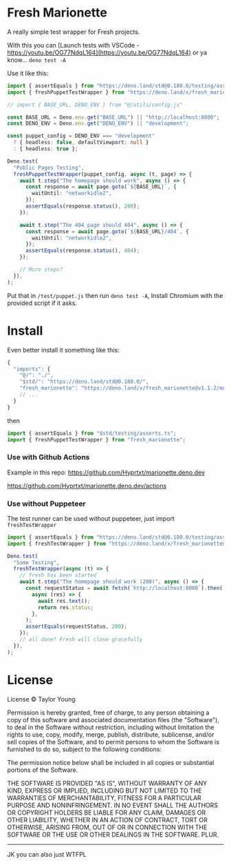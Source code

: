 # Fresh Marionette

A really simple test wrapper for Fresh projects.

With this you can
[Launch tests with VSCode - https://youtu.be/OG77NdqL164](https://youtu.be/OG77NdqL164)
or ya know... `deno test -A`

Use it like this:

```ts
import { assertEquals } from "https://deno.land/std@0.180.0/testing/asserts.ts";
import { freshPuppetTestWrapper } from "https://deno.land/x/fresh_marionette@v1.1.2/mod.js";

// import { BASE_URL, DENO_ENV } from "@/utils/config.js"

const BASE_URL = Deno.env.get("BASE_URL") || "http://localhost:8000";
const DENO_ENV = Deno.env.get("DENO_ENV") || "development";

const puppet_config = DENO_ENV === "development"
  ? { headless: false, defaultViewport: null }
  : { headless: true };

Deno.test(
  "Public Pages Testing",
  freshPuppetTestWrapper(puppet_config, async (t, page) => {
    await t.step("The homepage should work", async () => {
      const response = await page.goto(`${BASE_URL}`, {
        waitUntil: "networkidle2",
      });
      assertEquals(response.status(), 200);
    });

    await t.step("The 404 page should 404", async () => {
      const response = await page.goto(`${BASE_URL}/404`, {
        waitUntil: "networkidle2",
      });
      assertEquals(response.status(), 404);
    });

    // More steps?
  }),
);
```

Put that in `/test/puppet.js` then run `deno test -A`, Install Chromium with the
provided script if it asks.

# Install

Even better install it something like this:

```ts
{
  "imports": {
    "@/": "./",
    "$std/": "https://deno.land/std@0.180.0/",
    "fresh_marionette": "https://deno.land/x/fresh_marionette@v1.1.2/mod.js",
    // ...
  }
}
```

then

```ts
import { assertEquals } from "$std/testing/asserts.ts";
import { freshPuppetTestWrapper } from "fresh_marionette";
```

### Use with Github Actions

Example in this repo: https://github.com/Hyprtxt/marionette.deno.dev

https://github.com/Hyprtxt/marionette.deno.dev/actions

### Use without Puppeteer

The test runner can be used without puppeteer, just import `freshTestWrapper`

```ts
import { assertEquals } from "https://deno.land/std@0.180.0/testing/asserts.ts";
import { freshTestWrapper } from "https://deno.land/x/fresh_marionette@v1.1.2/mod.js";

Deno.test(
  "Some Testing",
  freshTestWrapper(async (t) => {
    // fresh has been started
    await t.step("The homepage should work (200)", async () => {
      const requestStatus = await fetch(`http://localhost:8000`).then(
        async (res) => {
          await res.text();
          return res.status;
        },
      );
      assertEquals(requestStatus, 200);
    });
    // all done? Fresh will close gracefully
  }),
);
```

# License

License © Taylor Young

Permission is hereby granted, free of charge, to any person obtaining a copy of
this software and associated documentation files (the "Software"), to deal in
the Software without restriction, including without limitation the rights to
use, copy, modify, merge, publish, distribute, sublicense, and/or sell copies of
the Software, and to permit persons to whom the Software is furnished to do so,
subject to the following conditions:

The permission notice below shall be included in all copies or substantial
portions of the Software.

THE SOFTWARE IS PROVIDED "AS IS", WITHOUT WARRANTY OF ANY KIND, EXPRESS OR
IMPLIED, INCLUDING BUT NOT LIMITED TO THE WARRANTIES OF MERCHANTABILITY, FITNESS
FOR A PARTICULAR PURPOSE AND NONINFRINGEMENT. IN NO EVENT SHALL THE AUTHORS OR
COPYRIGHT HOLDERS BE LIABLE FOR ANY CLAIM, DAMAGES OR OTHER LIABILITY, WHETHER
IN AN ACTION OF CONTRACT, TORT OR OTHERWISE, ARISING FROM, OUT OF OR IN
CONNECTION WITH THE SOFTWARE OR THE USE OR OTHER DEALINGS IN THE SOFTWARE. PLUR.

---

JK you can also just WTFPL
